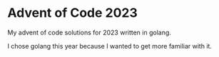 # Advent of Code 2023

My advent of code solutions for 2023 written in golang.

I chose golang this year because I wanted to get more familiar with it.
